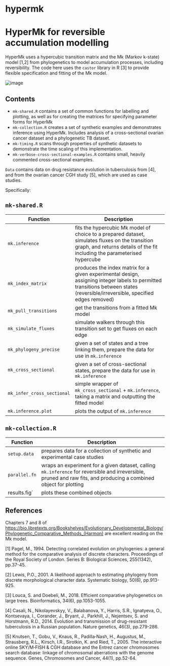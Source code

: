 # hypermk

HyperMk for reversible accumulation modelling
===

HyperMk uses a hypercubic transition matrix and the Mk (Markov k-state) model [1,2] from phylogenetics to model accumulation processes, including reversibility. The code here uses the `castor` library in R [3] to provide flexible specification and fitting of the Mk model. 

![image](https://github.com/StochasticBiology/hypermk/assets/50171196/2e190633-07ad-4550-9660-117d7b44b714)

Contents
---

* `mk-shared.R` contains a set of common functions for labelling and plotting, as well as for creating the matrices for specifying parameter forms for HyperMk
* `mk-collection.R` creates a set of synthetic examples and demonstrates inference using HyperMk. Includes analysis of a cross-sectional ovarian cancer dataset and a phylogenetic TB dataset.
* `mk-timing.R` scans through properties of synthetic datasets to demonstrate the time scaling of this implementation.
* `mk-verbose-cross-sectional-examples.R` contains small, heavily commented
  cross-sectional examples.

`Data` contains data on drug resistance evolution in tuberculosis from [4], and from the ovarian cancer CGH study [5], which are used as case studies.

Specifically:

`mk-shared.R`
----

| Function | Description |
|----------|------------ |
| `mk.inference` | fits the hypercubic Mk model of choice to a prepared dataset, simulates fluxes on the transition graph, and returns details of the fit including the parameterised hypercube |
| `mk_index_matrix` | produces the index matrix for a given experimental design, assigning integer labels to permitted transitions between states (reversible/irreversible, specified edges removed) |
| `mk_pull_transitions` | get the transitions from a fitted Mk model|
| `mk_simulate_fluxes` | simulate walkers through this transition set to get fluxes on each edge|
| `mk_phylogeny_precise` | given a set of states and a tree linking them, prepare the data for use in `mk.inference` |
| `mk_cross_sectional` | given a set of cross-sectional states, prepare the data for use in `mk.inference` |
| `mk_infer_cross_sectional` | simple wrapper of `mk_cross_sectional` + `mk.inference`, taking a matrix and outputting the fitted model |
| `mk.inference.plot` | plots the output of `mk.inference` |

`mk-collection.R`
----

| Function | Description |
|----------|------------ |
| `setup.data` | prepares data for a collection of synthetic and experimental case studies |
| `parallel.fn` | wraps an experiment for a given dataset, calling `mk.inference` for reversible and irreversible, pruned and raw fits, and producing a combined object for plotting |
| results.fig` | plots these combined objects |




References
---

Chapters 7 and 8 of https://bio.libretexts.org/Bookshelves/Evolutionary_Developmental_Biology/Phylogenetic_Comparative_Methods_(Harmon) are excellent reading on the Mk model.

[1] Pagel, M., 1994. Detecting correlated evolution on phylogenies: a general method for the comparative analysis of discrete characters. Proceedings of the Royal Society of London. Series B: Biological Sciences, 255(1342), pp.37-45.

[2] Lewis, P.O., 2001. A likelihood approach to estimating phylogeny from discrete morphological character data. Systematic biology, 50(6), pp.913-925.

[3] Louca, S. and Doebeli, M., 2018. Efficient comparative phylogenetics on large trees. Bioinformatics, 34(6), pp.1053-1055.

[4] Casali, N., Nikolayevskyy, V., Balabanova, Y., Harris, S.R., Ignatyeva, O., Kontsevaya, I., Corander, J., Bryant, J., Parkhill, J., Nejentsev, S. and Horstmann, R.D., 2014. Evolution and transmission of drug-resistant tuberculosis in a Russian population. Nature genetics, 46(3), pp.279-286.

[5] Knutsen, T., Gobu, V., Knaus, R., Padilla‐Nash, H., Augustus, M., Strausberg, R.L., Kirsch, I.R., Sirotkin, K. and Ried, T., 2005. The interactive online SKY/M‐FISH & CGH database and the Entrez cancer chromosomes search database: linkage of chromosomal aberrations with the genome sequence. Genes, Chromosomes and Cancer, 44(1), pp.52-64.
